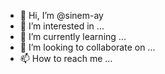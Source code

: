 - 👋 Hi, I’m @sinem-ay
- 👀 I’m interested in ...
- 🌱 I’m currently learning ...
- 💞️ I’m looking to collaborate on ...
- 📫 How to reach me ...

<!---
sinem-ay/sinem-ay is a ✨ special ✨ repository because its `README.md` (this file) appears on your GitHub profile.
You can click the Preview link to take a look at your changes.
--->

